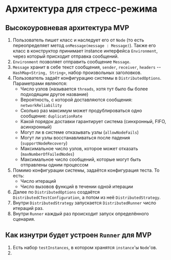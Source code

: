 # Архитектура для стресс-режима
## Высокоуровневая архитектура MVP 
1. Пользователь пишет класс и наследует его от `Node` (то есть переопределяет метод `onMessage(message : Message)`). Также его класс в конструктор принимает instance интерфейса `Environment`, через который присходит отправка сообщений.
1. `Environment` позволяет отправить сообщение `Message`. 
1. `Message` хранит в себе текст сообщения, `sender`, `receiver`, `headers` -- `HashMap<String, String>`, набор произвольных заголовков.
1. Пользователь задаёт конфигурацию системы в `DistributedOptions`. Параметрами являются:
    * Число узлов (называется `threads`, хотя тут было бы более подходящим другое название)
    * Вероятность, с которой доставляются сообщения: `networkReliability`
    * Сколько раз максимум может продублироваться одно сообщение: `duplicationRate`
    * Какой порядок доставки гарантирует система (синхронный, FIFO, асинхронный)
    * Могут ли в системе отказывать узлы (`allowNodeFails`)
    * Могут ли узлы восстанавливаться после падения (`supportNodeRecovery`)
    * Максимальное число узлов, которое может отказать (`maxNumberOfFailedNodes`)
    * Максимальное число сообщений, которые могут быть отправлены одним процессом
1. Помимо конфигурации системы, задаётся конфигурация теста. То есть:
    * Число итераций
    * Число вызовов функций в течении одной итерации
1. Далее по `DistributedOptions` создаётся `DistributedCTestConfiguration`, а потом из неё `DistributedStrategy`.
1. Внутри `DistributedStrategy` запускается `DistributedRunner` число итераций раз.
1. Внутри `Runner` каждый раз происходит запуск определённого сценария. 
## Как изнутри будет устроен `Runner` для MVP
1. Есть набор `testInstances`, в котором хранятся `instance`'ы `Node`'ов. 
1. 
